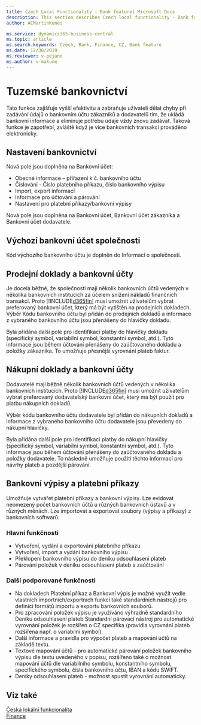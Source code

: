 ```yaml
---
title: Czech Local Functionality - Bank feature| Microsoft Docs
description: This section describes Czech local functionality - Bank feature
author: ACMartinKunes

ms.service: dynamics365-business-central
ms.topic: article
ms.search.keywords: Czech, Bank, Finance, CZ, Bank feature
ms.date: 12/30/2019
ms.reviewer: v-pejano
ms.author: v-makune
---
```


# Tuzemské bankovnictví  

Tato funkce zajišťuje vyšší efektivitu a zabraňuje uživateli dělat chyby při zadávání údajů o bankovním účtu zákazníků a dodavatelů tím, že ukládá bankovní informace a eliminuje potřebu údaje vždy znovu zadávat. Taková funkce je zapotřebí, zvláště když je více bankovních transakcí prováděno elektronicky.

## Nastavení bankovnictví  

Nová pole jsou doplněna na Bankovní účet:
- Obecné informace – přiřazení k č. bankovního účtu
- Číslování - Číslo platebního příkazu, číslo bankovního výpisu
- Import, export informací
- Informace pro účtování a párování
- Nastavení pro platební příkazy/bankovní výpisy

Nová pole jsou doplněna na Bankovní účet, Bankovní účet zákazníka a Bankovní účet dodavatele.

## Výchozí bankovní účet společnosti

Kód výchozího bankovního účtu je doplněn do Informací o společnosti.

## Prodejní doklady a bankovní účty

Je docela běžné, že společnosti mají několik bankovních účtů vedených v několika bankovních institucích za účelem snížení nákladů finančních transakcí. Proto [!INCLUDE[d365fin](../../includes/d365fin_md.md)] musí umožnit uživatelům vybrat preferovaný bankovní účet, který má být vytištěn na prodejních dokladech.
Výběr Kódu bankovního účtu byl přidán do prodejních dokladů a informace z vybraného bankovního účtu jsou přenášeny do hlavičky dokladu.

Byla přidána další pole pro identifikaci platby do hlavičky dokladu (specifický symbol, variabilní symbol, konstantní symbol, atd.). Tyto informace jsou během účtování přenášeny do zaúčtovaného dokladu a položky zákazníka. To umožňuje přesnější vyrovnání plateb faktur.  

## Nákupní doklady a bankovní účty

Dodavatelé mají běžně několik bankovních účtů vedených v několika bankovních institucích. Proto [!INCLUDE[d365fin](../../includes/d365fin_md.md)] musí umožnit uživatelům vybrat preferovaný dodavatelský bankovní účet, který má být použit pro platbu nákupních dokladů.

Výběr kódu bankovního účtu dodavatele byl přidán do nákupních dokladů a informace z vybraného bankovního účtu dodavatele jsou převedeny do nákupní hlavičky.

Byla přidána další pole pro identifikaci platby do nákupní hlavičky (specifický symbol, variabilní symbol, konstantní symbol, atd.).  Tyto informace jsou během účtování přenášeny do zaúčtovaného dokladu a položky dodavatele. To následně umožňuje použití těchto informací pro návrhy plateb a pozdější párování.

## Bankovní výpisy a platební příkazy  

Umožňuje vytvářet platební příkazy a bankovní výpisy. Lze evidovat neomezený počet bankovních účtů u různých bankovních ústavů a v různých měnách. Lze importovat a exportovat soubory (výpisy a příkazy) z bankovních softwarů.

### Hlavní funkčnosti  

- Vytvoření, vydání a exportování platebního příkazu
- Vytvoření, import a vydání bankovního výpisu
- Překlopení bankovního výpisu do deníku odsouhlasení plateb
- Párování položek v deníku odsouhlasení plateb a zaúčtování

### Další podporované funkčnosti  

- Na dokladech Platební příkaz a Bankovní výpis je možné využít vedle vlastních importních/exportních funkcí také standardních nástrojů pro definici formátů importu a exportu bankovních souborů.
- Pro zpracování položek výpisu je využíváno výhradně standardního Deníku odsouhlasení plateb Standardní párovací nástroj pro automatické vyrovnání položek je rozšířen o CZ specifika (pravidla vyrovnání plateb rozšířena např. o variabilní symbol).
- Další informace a pravidla pro výpočet plateb a mapování účtů na základě textu.
- Textové mapování účtů - pro automatické párování položek bankovního výpisu dle textu uvedeného v popisu, rozšířeno také o možnost mapování účtů dle variabilního symbolu, konstantního symbolu, specifického symbolu, čísla bankovního účtu, IBAN a kódu SWIFT.
- Deníky odsouhlasení plateb - možnost spustit vyrovnání automaticky.

## Viz také  

[Česká lokální funkcionalita](czech-local-functionality.md)  
[Finance](finance.md)
